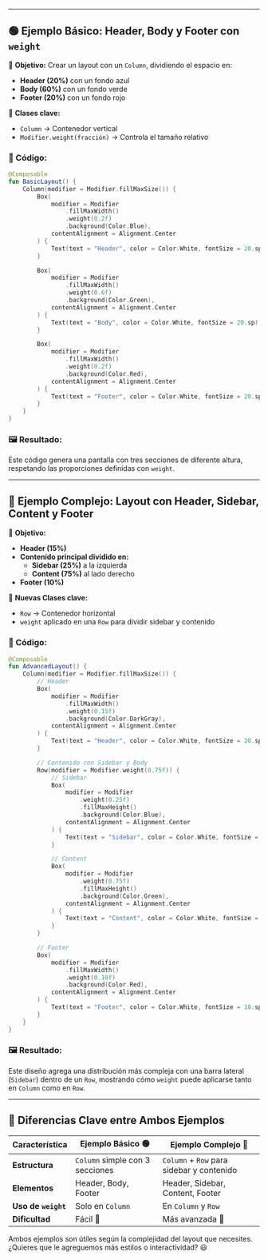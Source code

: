 
---

## 🟢 **Ejemplo Básico**: Header, Body y Footer con `weight`
📌 **Objetivo:** Crear un layout con un `Column`, dividiendo el espacio en:  
- **Header (20%)** con un fondo azul  
- **Body (60%)** con un fondo verde  
- **Footer (20%)** con un fondo rojo  

📖 **Clases clave:**  
- `Column` → Contenedor vertical  
- `Modifier.weight(fracción)` → Controla el tamaño relativo  

### 🔹 Código:
```kotlin
@Composable
fun BasicLayout() {
    Column(modifier = Modifier.fillMaxSize()) {
        Box(
            modifier = Modifier
                .fillMaxWidth()
                .weight(0.2f)
                .background(Color.Blue),
            contentAlignment = Alignment.Center
        ) {
            Text(text = "Header", color = Color.White, fontSize = 20.sp)
        }

        Box(
            modifier = Modifier
                .fillMaxWidth()
                .weight(0.6f)
                .background(Color.Green),
            contentAlignment = Alignment.Center
        ) {
            Text(text = "Body", color = Color.White, fontSize = 20.sp)
        }

        Box(
            modifier = Modifier
                .fillMaxWidth()
                .weight(0.2f)
                .background(Color.Red),
            contentAlignment = Alignment.Center
        ) {
            Text(text = "Footer", color = Color.White, fontSize = 20.sp)
        }
    }
}
```

### 🖼️ **Resultado:**
Este código genera una pantalla con tres secciones de diferente altura, respetando las proporciones definidas con `weight`.

---

## 🔵 **Ejemplo Complejo**: Layout con Header, Sidebar, Content y Footer
📌 **Objetivo:**  
- **Header (15%)**  
- **Contenido principal dividido en:**  
  - **Sidebar (25%)** a la izquierda  
  - **Content (75%)** al lado derecho  
- **Footer (10%)**  

📖 **Nuevas Clases clave:**  
- `Row` → Contenedor horizontal  
- `weight` aplicado en una `Row` para dividir sidebar y contenido  

### 🔹 Código:
```kotlin
@Composable
fun AdvancedLayout() {
    Column(modifier = Modifier.fillMaxSize()) {
        // Header
        Box(
            modifier = Modifier
                .fillMaxWidth()
                .weight(0.15f)
                .background(Color.DarkGray),
            contentAlignment = Alignment.Center
        ) {
            Text(text = "Header", color = Color.White, fontSize = 20.sp)
        }

        // Contenido con Sidebar y Body
        Row(modifier = Modifier.weight(0.75f)) {
            // Sidebar
            Box(
                modifier = Modifier
                    .weight(0.25f)
                    .fillMaxHeight()
                    .background(Color.Blue),
                contentAlignment = Alignment.Center
            ) {
                Text(text = "Sidebar", color = Color.White, fontSize = 18.sp)
            }

            // Content
            Box(
                modifier = Modifier
                    .weight(0.75f)
                    .fillMaxHeight()
                    .background(Color.Green),
                contentAlignment = Alignment.Center
            ) {
                Text(text = "Content", color = Color.White, fontSize = 18.sp)
            }
        }

        // Footer
        Box(
            modifier = Modifier
                .fillMaxWidth()
                .weight(0.10f)
                .background(Color.Red),
            contentAlignment = Alignment.Center
        ) {
            Text(text = "Footer", color = Color.White, fontSize = 18.sp)
        }
    }
}
```

### 🖼️ **Resultado:**
Este diseño agrega una distribución más compleja con una barra lateral (`Sidebar`) dentro de un `Row`, mostrando cómo `weight` puede aplicarse tanto en `Column` como en `Row`.

---

## 🎯 **Diferencias Clave entre Ambos Ejemplos**
| Característica       | Ejemplo Básico 🟢 | Ejemplo Complejo 🔵 |
|----------------------|----------------|----------------|
| **Estructura** | `Column` simple con 3 secciones | `Column` + `Row` para sidebar y contenido |
| **Elementos** | Header, Body, Footer | Header, Sidebar, Content, Footer |
| **Uso de `weight`** | Solo en `Column` | En `Column` y `Row` |
| **Dificultad** | Fácil 🚀 | Más avanzada 🎯 |

Ambos ejemplos son útiles según la complejidad del layout que necesites. ¿Quieres que le agreguemos más estilos o interactividad? 😃